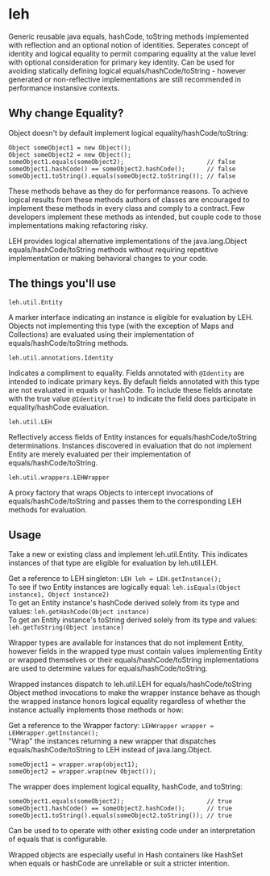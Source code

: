 leh
===

Generic reusable java equals, hashCode, toString methods implemented with reflection and an optional notion of identities. Seperates concept of identity and logical equality to permit comparing equality at the value level with optional consideration for primary key identity. Can be used for avoiding statically defining logical equals/hashCode/toString - however generated or non-reflective implementations are still recommended in performance instansive contexts. 

Why change Equality?
--------------------

Object doesn't by default implement logical equality/hashCode/toString:  
```
Object someObject1 = new Object();
Object someObject2 = new Object();
someObject1.equals(someObject2);                       // false
someObject1.hashCode() == someObject2.hashCode();      // false
someObject1.toString().equals(someObject2.toString()); // false
```
These methods behave as they do for performance reasons. To achieve logical results from these methods authors of classes are encouraged to implement these methods in every class and comply to a contract. Few developers implement these methods as intended, but couple code to those implementations making refactoring risky.

LEH provides logical alternative implementations of the java.lang.Object equals/hashCode/toString methods without requiring repetitive implementation or making behavioral changes to your code. 

The things you'll use
---------------------
```
leh.util.Entity
```  
A marker interface indicating an instance is eligible for evaluation by LEH. Objects not implementing this type (with the exception of Maps and Collections) are evaluated using their implementation of equals/hashCode/toString methods.
```
leh.util.annotations.Identity
```  
Indicates a compliment to equality. Fields annotated with ```@Identity``` are intended to indicate primary keys. By default fields annotated with this type are not evaluated in equals or hashCode. To include these fields annotate with the true value ```@Identity(true)``` to indicate the field does participate in equality/hashCode evaluation.
```
leh.util.LEH
```  
Reflectively access fields of Entity instances for equals/hashCode/toString determinations. Instances discovered in evaluation that do not implement Entity are merely evaluated per their implementation of equals/hashCode/toString.
```
leh.util.wrappers.LEHWrapper
```  
A proxy factory that wraps Objects to intercept invocations of equals/hashCode/toString and passes them to the corresponding LEH methods for evaluation.

Usage
-----

Take a new or existing class and implement leh.util.Entity. This indicates instances of that type are eligible for evaluation by leh.util.LEH. 

Get a reference to LEH singleton:
```LEH leh = LEH.getInstance();```  
To see if two Entity instances are logically equal: ```leh.isEquals(Object instance1, Object instance2)```  
To get an Entity instance's hashCode derived solely from its type and values: ```leh.getHashCode(Object instance)```  
To get an Entity instance's toString derived solely from its type and values: ```leh.getToString(Object instance)```  

Wrapper types are available for instances that do not implement Entity, however fields in the wrapped type must contain values implementing Entity or wrapped themselves or their equals/hashCode/toString implementations are used to determine values for equals/hashCode/toString. 

Wrapped instances dispatch to leh.util.LEH for equals/hashCode/toString Object method invocations to make the wrapper instance behave as though the wrapped instance honors logical equality regardless of whether the instance actually implements those methods or how:  

Get a reference to the Wrapper factory:
```LEHWrapper wrapper = LEHWrapper.getInstance();```  
"Wrap" the instances returning a new wrapper that dispatches equals/hashCode/toString to LEH instead of java.lang.Object.
```
someObject1 = wrapper.wrap(object1);
someObject2 = wrapper.wrap(new Object());
```
The wrapper does implement logical equality, hashCode, and toString:
```
someObject1.equals(someObject2);                       // true
someObject1.hashCode() == someObject2.hashCode();      // true
someObject1.toString().equals(someObject2.toString()); // true
```
Can be used to to operate with other existing code under an interpretation of equals that is configurable.  

Wrapped objects are especially useful in Hash containers like HashSet when equals or hashCode are unreliable or suit a stricter intention.

